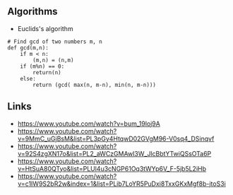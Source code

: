 ## Algorithms
- Euclids's algorithm
```
# Find gcd of two numbers m, n
def gcd(m,n):
    if m < n:
        (m,n) = (n,m)
    if (m%n) == 0:
        return(n)
    else:
        return (gcd( max(n, m-n), min(n, m-n)))
  ```  




## Links
- https://www.youtube.com/watch?v=bum_19loj9A
- https://www.youtube.com/watch?v=9MmC_uGjBsM&list=PL3pGy4HtqwD02GVgM96-V0sq4_DSinqvf
- https://www.youtube.com/watch?v=92S4zgXN17o&list=PL2_aWCzGMAwI3W_JlcBbtYTwiQSsOTa6P
- https://www.youtube.com/watch?v=HtSuA80QTyo&list=PLUl4u3cNGP61Oq3tWYp6V_F-5jb5L2iHb
- https://www.youtube.com/watch?v=c1IW9S2bR2w&index=1&list=PLib7LoYR5PuDxi8TxxGKxMgf8b-jtoS3i
